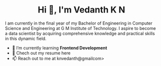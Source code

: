 <h1 align="center">Hi 👋, I'm Vedanth K N</h1>

I am currently in the final year of my Bachelor of Engineering in Computer Science and Engineering at G M Institute of Technology. I aspire to become a data scientist by acquiring comprehensive knowledge and practical skills in this dynamic field.

<!--
**vedanth-kn/vedanth-kn** is a ✨ _special_ ✨ repository because its `README.md` (this file) appears on your GitHub profile.

Here are some ideas to get you started: -->

- 🌱 I’m currently learning  **Frontend Development**
- 📑 Chech out my resume here 
- 📫 Reach out to me at knvedanth@gmailcom>

